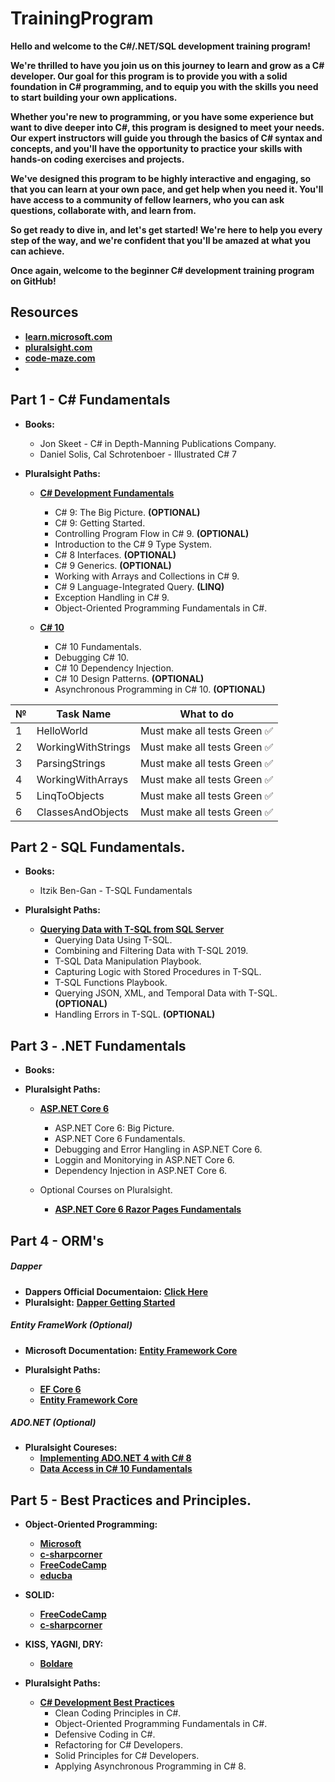 # TrainingProgram

**Hello and welcome to the C#/.NET/SQL development training program!**

**We're thrilled to have you join us on this journey to learn and grow as a C# developer. Our goal for this program is to provide you with a solid foundation in C# programming, and to equip you with the skills you need to start building your own applications.**

**Whether you're new to programming, or you have some experience but want to dive deeper into C#, this program is designed to meet your needs. Our expert instructors will guide you through the basics of C# syntax and concepts, and you'll have the opportunity to practice your skills with hands-on coding exercises and projects.**

**We've designed this program to be highly interactive and engaging, so that you can learn at your own pace, and get help when you need it. You'll have access to a community of fellow learners, who you can ask questions, collaborate with, and learn from.**

**So get ready to dive in, and let's get started! We're here to help you every step of the way, and we're confident that you'll be amazed at what you can achieve.**

**Once again, welcome to the beginner C# development training program on GitHub!**

## Resources

- <a href="https://learn.microsoft.com/en-us/">**learn.microsoft.com**</a>
- <a href="https://app.pluralsight.com/library/">**pluralsight.com**</a>
- <a href="https://code-maze.com/">**code-maze.com**</a>
- <a href=""></a>
## Part 1 - C# Fundamentals

- **Books:**
  - Jon Skeet - C# in Depth-Manning Publications Company.
  - Daniel Solis, Cal Schrotenboer - Illustrated C# 7
  
- **Pluralsight Paths:**
  - <a href="https://app.pluralsight.com/paths/skill/csharp">**C# Development Fundamentals**</a>
    - C# 9: The Big Picture. **(OPTIONAL)**
    - C# 9: Getting Started.
    - Controlling Program Flow in C# 9. **(OPTIONAL)**
    - Introduction to the C# 9 Type System.
    - C# 8 Interfaces. **(OPTIONAL)**
    - C# 9 Generics. **(OPTIONAL)**
    - Working with Arrays and Collections in C# 9.
    - C# 9 Language-Integrated Query. **(LINQ)**
    - Exception Handling in C# 9.
    - Object-Oriented Programming Fundamentals in C#.
  
  - <a href="https://app.pluralsight.com/paths/skill/c-10">**C# 10**</a>
    - C# 10 Fundamentals.
    - Debugging C# 10.
    - C# 10 Dependency Injection. 
    - C# 10 Design Patterns. **(OPTIONAL)**
    - Asynchronous Programming in C# 10. **(OPTIONAL)**

| **№** | **Task Name** | **What to do** |
| ------------- | --------------------------- | -------------------- |
| 1  | HelloWorld  | Must make all tests Green ✅|
| 2  | WorkingWithStrings  | Must make all tests Green ✅ |
| 3  | ParsingStrings  | Must make all tests Green ✅ |
| 4  | WorkingWithArrays  | Must make all tests Green  ✅|
| 5  | LinqToObjects  | Must make all tests Green ✅|
| 6  | ClassesAndObjects  | Must make all tests Green ✅|


## Part 2 - SQL Fundamentals.

- **Books:**
  - Itzik Ben-Gan - T-SQL Fundamentals

- **Pluralsight Paths:**
  - <a href="https://app.pluralsight.com/paths/skill/querying-data-with-t-sql-from-sql-server">**Querying Data with T-SQL from SQL Server**</a>  
    - Querying Data Using T-SQL.
    - Combining and Filtering Data with T-SQL 2019.
    - T-SQL Data Manipulation Playbook.
    - Capturing Logic with Stored Procedures in T-SQL.
    - T-SQL Functions Playbook.
    - Querying JSON, XML, and Temporal Data with T-SQL. **(OPTIONAL)**
    - Handling Errors in T-SQL. **(OPTIONAL)**
    
## Part 3 - .NET Fundamentals

- **Books:**

- **Pluralsight Paths:**
  - <a href="https://app.pluralsight.com/paths/skill/aspnet-core-6">**ASP.NET Core 6**</a>
    - ASP.NET Core 6: Big Picture.
    - ASP.NET Core 6 Fundamentals.
    - Debugging and Error Hangling in ASP.NET Core 6.
    - Loggin and Monitorying in ASP.NET Core 6.
    - Dependency Injection in ASP.NET Core 6.

  - Optional Courses on Pluralsight.
    - <a href="https://app.pluralsight.com/library/courses/asp-dot-net-core-6-razor-pages-fundamentals/table-of-contents">**ASP.NET Core 6 Razor Pages Fundamentals**</a>
    
## Part 4 - ORM's

  ##### Dapper
  - **Dappers Official Documentaion:** <a href="https://dapper-tutorial.net/dapper">**Click Here**</a>
  - **Pluralsight:** <a href="https://dapper-tutorial.net/dapper](https://app.pluralsight.com/library/courses/getting-started-dapper/table-of-contents">**Dapper Getting Started**</a>

  ##### Entity FrameWork (Optional)
  - **Microsoft Documentation:** <a href="https://learn.microsoft.com/en-us/ef/core/">**Entity Framework Core**</a>

  - **Pluralsight Paths:**
    - <a href="https://app.pluralsight.com/paths/skills/ef-core-6">**EF Core 6**</a>  
    - <a href="https://app.pluralsight.com/paths/skill/entity-framework-core">**Entity Framework Core**</a> 
    
  ##### ADO.NET (Optional)
  - **Pluralsight Coureses:**
    - <a href="https://app.pluralsight.com/library/courses/csharp-ado-dotnet-fundamentals/table-of-contents">**Implementing ADO.NET 4 with C# 8**</a>
    - <a href="https://app.pluralsight.com/library/courses/c-sharp-10-data-access-fundamentals/table-of-contents">**Data Access in C# 10 Fundamentals**</a>

## Part 5 - Best Practices and Principles. 
  
- **Object-Oriented Programming:**
  - <a href="https://learn.microsoft.com/en-us/dotnet/csharp/fundamentals/tutorials/oop">**Microsoft**</a>
  - <a href="https://www.c-sharpcorner.com/UploadFile/mkagrahari/introduction-to-object-oriented-programming-concepts-in-C-Sharp/">**c-sharpcorner**</a>
  - <a href="https://www.freecodecamp.org/news/what-is-object-oriented-programming/">**FreeCodeCamp**</a>
  - <a href="https://www.educba.com/what-is-oop/">**educba**</a>
  
- **SOLID:**
  - <a href="https://www.freecodecamp.org/news/solid-principles-explained-in-plain-english/">**FreeCodeCamp**</a>
  - <a href="https://www.c-sharpcorner.com/UploadFile/damubetha/solid-principles-in-C-Sharp/">**c-sharpcorner**</a>

- **KISS, YAGNI, DRY:**
  - <a href="https://www.boldare.com/blog/kiss-yagni-dry-principles/">**Boldare**</a>      
    
- **Pluralsight Paths:**
  - <a href="https://app.pluralsight.com/paths/skills/c-development-best-practices">**C# Development Best Practices**</a>
    - Clean Coding Principles in C#.
    - Object-Oriented Programming Fundamentals in C#.
    - Defensive Coding in C#.
    - Refactoring for C# Developers.
    - Solid Principles for C# Developers.
    - Applying Asynchronous Programming in C# 8.


